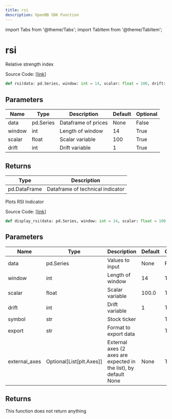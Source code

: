 ```yaml
---
title: rsi
description: OpenBB SDK Function
---
```


import Tabs from '@theme/Tabs';
import TabItem from '@theme/TabItem';

# rsi

<Tabs>
<TabItem value="model" label="Model" default>

Relative strength index

Source Code: [[link](https://github.com/OpenBB-finance/OpenBBTerminal/tree/main/openbb_terminal/common/technical_analysis/momentum_model.py#L93)]

```python
def rsi(data: pd.Series, window: int = 14, scalar: float = 100, drift: int = 1) -> DataFrame
```
## Parameters

| Name | Type | Description | Default | Optional |
| ---- | ---- | ----------- | ------- | -------- |
| data | pd.Series | Dataframe of prices | None | False |
| window | int | Length of window | 14 | True |
| scalar | float | Scalar variable | 100 | True |
| drift | int | Drift variable | 1 | True |

## Returns

| Type | Description |
| ---- | ----------- |
| pd.DataFrame | Dataframe of technical indicator |



</TabItem>
<TabItem value="view" label="View">

Plots RSI Indicator

Source Code: [[link](https://github.com/OpenBB-finance/OpenBBTerminal/tree/main/openbb_terminal/common/technical_analysis/momentum_view.py#L219)]

```python
def display_rsi(data: pd.Series, window: int = 14, scalar: float = 100.0, drift: int = 1, symbol: str = "", export: str = "", external_axes: Optional[List[matplotlib.axes._axes.Axes]] = None) -> None
```
## Parameters

| Name | Type | Description | Default | Optional |
| ---- | ---- | ----------- | ------- | -------- |
| data | pd.Series | Values to input | None | False |
| window | int | Length of window | 14 | True |
| scalar | float | Scalar variable | 100.0 | True |
| drift | int | Drift variable | 1 | True |
| symbol | str | Stock ticker |  | True |
| export | str | Format to export data |  | True |
| external_axes | Optional[List[plt.Axes]] | External axes (2 axes are expected in the list), by default None | None | True |

## Returns

This function does not return anything



</TabItem>
</Tabs>